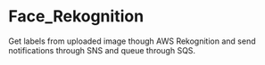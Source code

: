 # Face_Rekognition
Get labels from uploaded image though AWS Rekognition and send notifications through SNS and queue through SQS.
